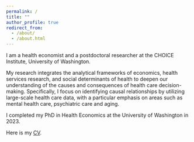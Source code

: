 ```yaml
---
permalink: /
title: ""
author_profile: true
redirect_from: 
  - /about/
  - /about.html
---
```

I am a health economist and a postdoctoral researcher at the CHOICE Institute, University of Washington.

My research integrates the analytical frameworks of economics, health services research, and social determinants of health to deepen our understanding of the causes and consequences of health care decision-making. Specifically, I focus on identifying causal relationships by utilizing large-scale health care data, with a particular emphasis on areas such as mental health care, psychiatric care and aging.

I completed my PhD in Health Economics at the University of Washington in 2023.

Here is my [CV](CV_DLee.pdf).
